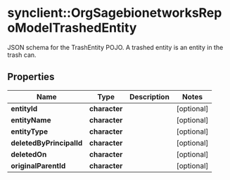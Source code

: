 # synclient::OrgSagebionetworksRepoModelTrashedEntity

JSON schema for the TrashEntity POJO. A trashed entity is an entity in the trash can.

## Properties
Name | Type | Description | Notes
------------ | ------------- | ------------- | -------------
**entityId** | **character** |  | [optional] 
**entityName** | **character** |  | [optional] 
**entityType** | **character** |  | [optional] 
**deletedByPrincipalId** | **character** |  | [optional] 
**deletedOn** | **character** |  | [optional] 
**originalParentId** | **character** |  | [optional] 


